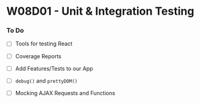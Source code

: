 # W08D01 - Unit & Integration Testing

### To Do
- [ ] Tools for testing React
- [ ] Coverage Reports
- [ ] Add Features/Tests to our App
- [ ] `debug()` and `prettyDOM()`
- [ ] Mocking AJAX Requests and Functions












